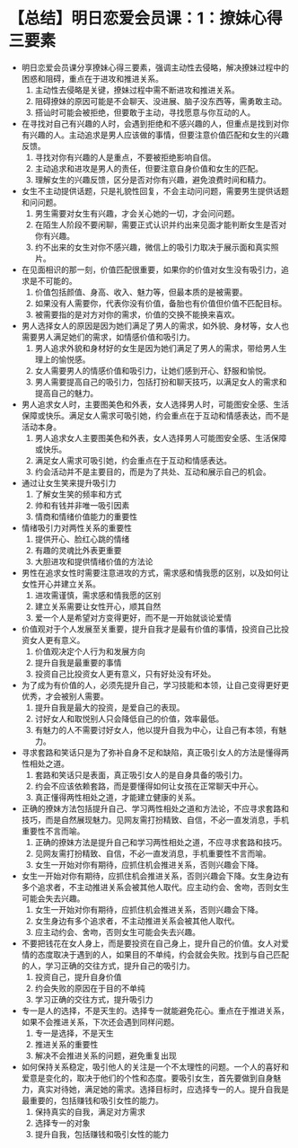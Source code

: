 # 【总结】明日恋爱会员课：1：撩妹心得三要素

-   明日恋爱会员课分享撩妹心得三要素，强调主动性去侵略，解决撩妹过程中的困惑和阻碍，重点在于进攻和推进关系。
    1.  主动性去侵略是关键，撩妹过程中需不断进攻和推进关系。
    2.  阻碍撩妹的原因可能是不会聊天、没进展、脑子没东西等，需勇敢主动。
    3.  搭讪时可能会被拒绝，但要敢于主动，寻找愿意与你互动的人。
-   在寻找对自己有兴趣的人时，会遇到拒绝和不感兴趣的人，但重点是找到对你有兴趣的人。主动追求是男人应该做的事情，但要注意价值匹配和女生的兴趣反馈。
    1.  寻找对你有兴趣的人是重点，不要被拒绝影响自信。
    2.  主动追求和进攻是男人的责任，但要注意自身价值和女生的匹配。
    3.  理解女生的兴趣反馈，区分是否对你有兴趣，避免浪费时间和精力。
-   女生不主动提供话题，只是礼貌性回复，不会主动问问题，需要男生提供话题和问问题。
    1.  男生需要对女生有兴趣，才会关心她的一切，才会问问题。
    2.  在陌生人阶段不要闲聊，需要正式认识并约出来见面才能判断女生是否对你有兴趣。
    3.  约不出来的女生对你不感兴趣，微信上的吸引力取决于展示面和真实照片。
-   在见面相识的那一刻，价值匹配很重要，如果你的价值对女生没有吸引力，追求是不可能的。
    1.  价值包括颜值、身高、收入、魅力等，但最本质的是被需要。
    2.  如果没有人需要你，代表你没有价值，备胎也有价值但价值不匹配目标。
    3.  被需要指的是对方对你的需求，价值的交换不能换来喜欢。
-   男人选择女人的原因是因为她们满足了男人的需求，如外貌、身材等，女人也需要男人满足她们的需求，如情感价值和吸引力。
    1.  男人追求外貌和身材好的女生是因为她们满足了男人的需求，带给男人生理上的愉悦感。
    2.  女人需要男人的情感价值和吸引力，让她们感到开心、舒服和愉悦。
    3.  男人需要提高自己的吸引力，包括打扮和聊天技巧，以满足女人的需求和提高自己的魅力。
-   男人追求女人时，主要图美色和外表，女人选择男人时，可能图安全感、生活保障或快乐。满足女人需求可吸引她，约会重点在于互动和情感表达，而不是活动本身。
    1.  男人追求女人主要图美色和外表，女人选择男人可能图安全感、生活保障或快乐。
    2.  满足女人需求可吸引她，约会重点在于互动和情感表达。
    3.  约会活动并不是主要目的，而是为了共处、互动和展示自己的机会。
-   通过让女生笑来提升吸引力
    1.  了解女生笑的频率和方式
    2.  帅和有钱并非唯一吸引因素
    3.  情商和情绪价值能力的重要性
-   情绪吸引力对两性关系的重要性
    1.  提供开心、脸红心跳的情绪
    2.  有趣的灵魂比外表更重要
    3.  大胆进攻和提供情绪价值的方法论
-   男性在追求女性时需要注意进攻的方式，需求感和情我愿的区别，以及如何让女性开心并建立关系。
    1.  进攻需谨慎，需求感和情我愿的区别
    2.  建立关系需要让女性开心，顺其自然
    3.  爱一个人是希望对方变得更好，而不是一开始就谈论爱情
-   价值观对于个人发展至关重要，提升自我才是最有价值的事情，投资自己比投资女人更有意义。
    1.  价值观决定个人行为和发展方向
    2.  提升自我是最重要的事情
    3.  投资自己比投资女人更有意义，只有好处没有坏处。
-   为了成为有价值的人，必须先提升自己，学习技能和本领，让自己变得更好更优秀，才会被别人需要。
    1.  提升自我是最大的投资，是爱自己的表现。
    2.  讨好女人和取悦别人只会降低自己的价值，效率最低。
    3.  有魅力的人不需要讨好女人，他以提升自我为中心，让自己有本领，有魅力。
-   寻求套路和笑话只是为了弥补自身不足和缺陷，真正吸引女人的方法是懂得两性相处之道。
    1.  套路和笑话只是表面，真正吸引女人的是自身具备的吸引力。
    2.  约会不应该依赖套路，而是要懂得如何让女孩在正常聊天中开心。
    3.  真正懂得两性相处之道，才能建立健康的关系。
-   正确的撩妹方法包括提升自己、学习两性相处之道和方法论，不应寻求套路和技巧，而是自然展现魅力。见网友需打扮精致、自信，不必一直发消息，手机重要性不言而喻。
    1.  正确的撩妹方法是提升自己和学习两性相处之道，不应寻求套路和技巧。
    2.  见网友需打扮精致、自信，不必一直发消息，手机重要性不言而喻。
    3.  女生一开始对你有期待，应抓住机会推进关系，否则兴趣会下降。
-   女生一开始对你有期待，应抓住机会推进关系，否则兴趣会下降。女生身边有多个追求者，不主动推进关系会被其他人取代。应主动约会、舍吻，否则女生可能会失去兴趣。
    1.  女生一开始对你有期待，应抓住机会推进关系，否则兴趣会下降。
    2.  女生身边有多个追求者，不主动推进关系会被其他人取代。
    3.  应主动约会、舍吻，否则女生可能会失去兴趣。
-   不要把钱花在女人身上，而是要投资在自己身上，提升自己的价值。女人对爱情的态度取决于遇到的人，如果目的不单纯，约会就会失败。找到与自己匹配的人，学习正确的交往方式，提升自己的吸引力。
    1.  投资自己，提升自身价值
    2.  约会失败的原因在于目的不单纯
    3.  学习正确的交往方式，提升吸引力
-   专一是人的选择，不是天生的。选择专一就能避免花心。重点在于推进关系，如果不会推进关系，下次还会遇到同样问题。
    1.  专一是选择，不是天生
    2.  推进关系的重要性
    3.  解决不会推进关系的问题，避免重复出现
-   如何保持关系稳定，吸引他人的关注是一个不太理性的问题。一个人的喜好和爱意是变化的，取决于他们的个性和态度。要吸引女生，首先要做到自身魅力，真实对待她，满足她的需求。选择目标时，应选择专一的人。提升自我是最重要的，包括赚钱和吸引女性的能力。
    1.  保持真实的自我，满足对方需求
    2.  选择专一的对象
    3.  提升自我，包括赚钱和吸引女性的能力